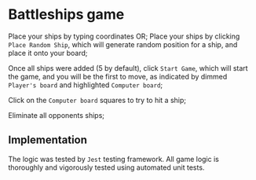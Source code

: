 # Battleships game

Place your ships by typing coordinates OR;
Place your ships by clicking `Place Random Ship`, which will generate random position for a ship, and place it onto your board;

Once all ships were added (5 by default), click `Start Game`, which will start the game, and you will be the first to move, as indicated by dimmed `Player's board` and highlighted `Computer board`;

Click on the `Computer board` squares to try to hit a ship;

Eliminate all opponents ships;

## Implementation

The logic was tested by `Jest` testing framework.
All game logic is thoroughly and vigorously tested using automated unit tests.